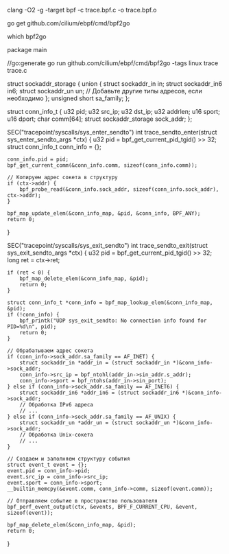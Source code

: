 clang -O2 -g -target bpf -c trace.bpf.c -o trace.bpf.o

go get github.com/cilium/ebpf/cmd/bpf2go

which bpf2go


package main

//go:generate go run github.com/cilium/ebpf/cmd/bpf2go -tags linux trace trace.c

struct sockaddr_storage {
    union {
        struct sockaddr_in  in;
        struct sockaddr_in6 in6;
        struct sockaddr_un  un;
        // Добавьте другие типы адресов, если необходимо
    };
    unsigned short sa_family;
};


struct conn_info_t {
    u32 pid;
    u32 src_ip;
    u32 dst_ip;
    u32 addrlen;
    u16 sport;
    u16 dport;
    char comm[64];
    struct sockaddr_storage sock_addr;
};

SEC("tracepoint/syscalls/sys_enter_sendto")
int trace_sendto_enter(struct sys_enter_sendto_args *ctx)
{
    u32 pid = bpf_get_current_pid_tgid() >> 32;
    struct conn_info_t conn_info = {};

    conn_info.pid = pid;
    bpf_get_current_comm(&conn_info.comm, sizeof(conn_info.comm));

    // Копируем адрес сокета в структуру
    if (ctx->addr) {
        bpf_probe_read(&conn_info.sock_addr, sizeof(conn_info.sock_addr), ctx->addr);
    }

    bpf_map_update_elem(&conn_info_map, &pid, &conn_info, BPF_ANY);
    return 0;
}


SEC("tracepoint/syscalls/sys_exit_sendto")
int trace_sendto_exit(struct sys_exit_sendto_args *ctx)
{
    u32 pid = bpf_get_current_pid_tgid() >> 32;
    long ret = ctx->ret;

    if (ret < 0) {
        bpf_map_delete_elem(&conn_info_map, &pid);
        return 0;
    }

    struct conn_info_t *conn_info = bpf_map_lookup_elem(&conn_info_map, &pid);
    if (!conn_info) {
        bpf_printk("UDP sys_exit_sendto: No connection info found for PID=%d\n", pid);
        return 0;
    }

    // Обрабатываем адрес сокета
    if (conn_info->sock_addr.sa_family == AF_INET) {
        struct sockaddr_in *addr_in = (struct sockaddr_in *)&conn_info->sock_addr;
        conn_info->src_ip = bpf_ntohl(addr_in->sin_addr.s_addr);
        conn_info->sport = bpf_ntohs(addr_in->sin_port);
    } else if (conn_info->sock_addr.sa_family == AF_INET6) {
        struct sockaddr_in6 *addr_in6 = (struct sockaddr_in6 *)&conn_info->sock_addr;
        // Обработка IPv6 адреса
        // ...
    } else if (conn_info->sock_addr.sa_family == AF_UNIX) {
        struct sockaddr_un *addr_un = (struct sockaddr_un *)&conn_info->sock_addr;
        // Обработка Unix-сокета
        // ...
    }

    // Создаем и заполняем структуру события
    struct event_t event = {};
    event.pid = conn_info->pid;
    event.src_ip = conn_info->src_ip;
    event.sport = conn_info->sport;
    __builtin_memcpy(&event.comm, conn_info->comm, sizeof(event.comm));

    // Отправляем событие в пространство пользователя
    bpf_perf_event_output(ctx, &events, BPF_F_CURRENT_CPU, &event, sizeof(event));

    bpf_map_delete_elem(&conn_info_map, &pid);
    return 0;
}











